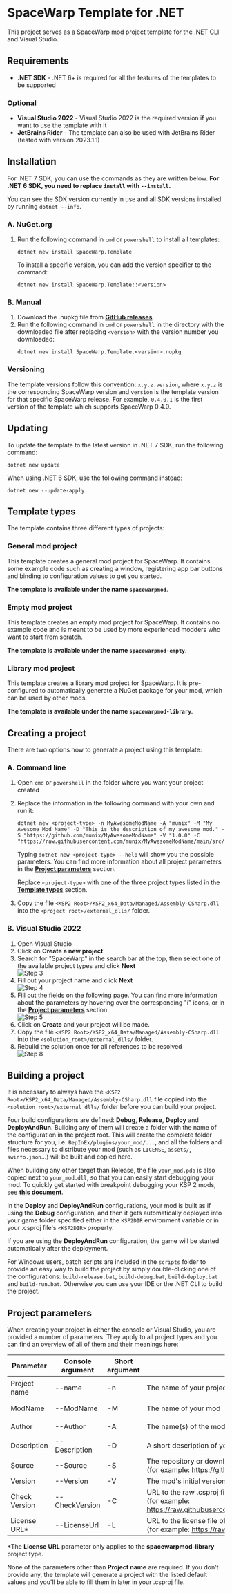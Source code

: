 ﻿# SpaceWarp Template for .NET

This project serves as a SpaceWarp mod project template for the .NET CLI and Visual Studio.

## Requirements

- **.NET SDK** - .NET 6+ is required for all the features of the templates to be supported

### Optional

- **Visual Studio 2022** - Visual Studio 2022 is the required version if you want to use the template with it
- **JetBrains Rider** - The template can also be used with JetBrains Rider (tested with version 2023.1.1)

## Installation

For .NET 7 SDK, you can use the commands as they are written below. **For .NET 6 SDK,
you need to replace `install` with `--install`.**

You can see the SDK version currently in use and all SDK versions
installed by running `dotnet --info`.

### A. NuGet.org

1. Run the following command in `cmd` or `powershell` to install all templates:
    ```console
    dotnet new install SpaceWarp.Template
    ```
   To install a specific version, you can add the version specifier to the command:
    ```console
    dotnet new install SpaceWarp.Template::<version>
    ```

### B. Manual

1. Download the .nupkg file from **[GitHub releases](https://github.com/jan-bures/SpaceWarp.Template/releases)**
2. Run the following command in `cmd` or `powershell` in the directory with the downloaded file after
   replacing `<version>`
   with the version number you downloaded:
    ```console
    dotnet new install SpaceWarp.Template.<version>.nupkg
    ```

### Versioning

The template versions follow this convention: `x.y.z.version`, where `x.y.z` is the corresponding SpaceWarp version
and `version` is the template version for that specific SpaceWarp release. For example, `0.4.0.1` is the first version
of the template which supports SpaceWarp 0.4.0.

## Updating

To update the template to the latest version in .NET 7 SDK, run the following command:

```console
dotnet new update
```

When using .NET 6 SDK, use the following command instead:

```console
dotnet new --update-apply
```

## Template types

The template contains three different types of projects:

### General mod project

This template creates a general mod project for SpaceWarp. It contains some example code such as creating a window,
registering app bar buttons and binding to configuration values to get you started.

**The template is available under the name `spacewarpmod`**.

### Empty mod project

This template creates an empty mod project for SpaceWarp. It contains no example code and is meant to be used by more
experienced modders who want to start from scratch.

**The template is available under the name `spacewarpmod-empty`**.

### Library mod project

This template creates a library mod project for SpaceWarp. It is pre-configured to automatically generate a NuGet
package for your mod, which can be used by other mods.

**The template is available under the name `spacewarpmod-library`**.

## Creating a project

There are two options how to generate a project using this template:

### A. Command line

1. Open `cmd` or `powershell` in the folder where you want your project created
2. Replace the information in the following command with your own and run it:
   ```console
   dotnet new <project-type> -n MyAwesomeModName -A "munix" -M "My Awesome Mod Name" -D "This is the description of my awesome mod." -S "https://github.com/munix/MyAwesomeModName" -V "1.0.0" -C "https://raw.githubusercontent.com/munix/MyAwesomeModName/main/src/MyAwesomeModName/MyAwesomeModName.csproj"
   ```
   Typing `dotnet new <project-type> --help` will show you the possible parameters. You can find more information
   about all project parameters in the **[Project parameters](#project-parameters)** section.

   Replace `<project-type>` with one of the three project types listed in the **[Template types](#template-types)**
   section.

3. Copy the file `<KSP2 Root>/KSP2_x64_Data/Managed/Assembly-CSharp.dll` into the `<project root>/external_dlls/`
   folder.

### B. Visual Studio 2022

1. Open Visual Studio
2. Click on **Create a new project**
3. Search for "SpaceWarp" in the search bar at the top, then select one of the available project types and click
   **Next**  
   ![Step 3](https://i.imgur.com/8lsJOpN.png)
4. Fill out your project name and click **Next**  
   ![Step 4](https://i.imgur.com/itHtr8H.png)
5. Fill out the fields on the following page. You can find more information about the parameters by hovering
   over the corresponding "i" icons, or in the **[Project parameters](#project-parameters)** section.  
   ![Step 5](https://i.imgur.com/g5mkGSp.png)
6. Click on **Create** and your project will be made.
7. Copy the file `<KSP2 Root>/KSP2_x64_Data/Managed/Assembly-CSharp.dll` into the `<solution_root>/external_dlls/`
   folder.
8. Rebuild the solution once for all references to be resolved  
   ![Step 8](https://i.imgur.com/MeBZBbD.png)

## Building a project

It is necessary to always have the `<KSP2 Root>/KSP2_x64_Data/Managed/Assembly-CSharp.dll` file copied into the
`<solution_root>/external_dlls/` folder before you can build your project.

Four build configurations are defined: **Debug**, **Release**, **Deploy** and **DeployAndRun**.
Building any of them will create a folder with the name of the configuration in the project root. This will create
the complete folder structure for you, i.e. `BepInEx/plugins/your_mod/...`, and all the folders and files necessary
to distribute your mod (such as `LICENSE`, `assets/`, `swinfo.json`...) will be built and copied here.

When building any other target than Release, the file `your_mod.pdb` is also copied next to `your_mod.dll`,
so that you can easily start debugging your mod. To quickly get started with breakpoint debugging your KSP 2 mods, see
**[this document](https://gist.github.com/gotmachine/d973adcb9ae413386291170fa346d043)**.

In the **Deploy** and **DeployAndRun** configurations, your mod is built as if using the **Debug** configuration,
and then it gets automatically deployed into your game folder specified either in the `KSP2DIR` environment variable
or in your .csproj file's `<KSP2DIR>` property.

If you are using the **DeployAndRun** configuration, the game will be started automatically after the deployment.

For Windows users, batch scripts are included in the `scripts` folder to provide an easy way to build the project
by simply double-clicking one of the configurations: `build-release.bat`, `build-debug.bat`, `build-deploy.bat` and
`build-run.bat`. Otherwise you can use your IDE or the .NET CLI to build the project.

## Project parameters

When creating your project in either the console or Visual Studio, you are provided a number of parameters.
They apply to all project types and you can find an overview of all of them and their meanings here:

| Parameter     | Console argument | Short argument | Description                                                                                                                                                                            | Default value              |
|---------------|------------------|----------------|----------------------------------------------------------------------------------------------------------------------------------------------------------------------------------------|----------------------------|
| Project name  | --name           | -n             | The name of your project in PascalCase                                                                                                                                                 | `<current directory name>` |
| ModName       | --ModName        | -M             | The name of your mod                                                                                                                                                                   | `""` _(empty)_             |
| Author        | --Author         | -A             | The name(s) of the mod's author(s)                                                                                                                                                     | `""` _(empty)_             |
| Description   | --Description    | -D             | A short description of your mod                                                                                                                                                        | `""` _(empty)_             |
| Source        | --Source         | -S             | The repository or download location of the mod's source code<br>(for example: https://github.com/author/mod)                                                                           | `""` _(empty)_             |
| Version       | --Version        | -V             | The mod's initial version                                                                                                                                                              | `1.0.0`                    |
| Check Version | --CheckVersion   | -C             | URL to the raw .csproj file in your main branch to check for updates<br>(for example: https://raw.githubusercontent.com/YourUsername/YourRepo/main/src/YourProject/YourProject.csproj) | `""` _(empty)_             |
| License URL*  | --LicenseUrl     | -L             | URL to the license file of your mod<br>(for example: https://raw.githubusercontent.com/YourUsername/YourRepo/main/LICENSE)                                                             | `""` _(empty)_             |
&ast;The **License URL** parameter only applies to the **spacewarpmod-library** project type.

None of the parameters other than **Project name** are required. If you don't provide any, the template will generate a project with the listed
default values and you'll be able to fill them in later in your .csproj file.
